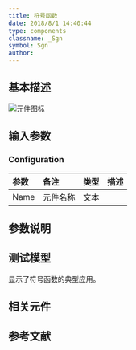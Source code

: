 ```yaml
---
title: 符号函数
date: 2018/8/1 14:40:44
type: components
classname: _Sgn
symbol: Sgn
author: 
---
```

## <span id="comp_desc">基本描述</span>
![元件图标]()

## <span id="comp_params">输入参数</span>
### <span id="comp_params_group_Configuration">Configuration</span>
| 参数 | 备注 | 类型 | 描述 |
| :--- | :--- | :--: | :--- |
| <span id="comp_params_param_Name">Name</span> | 元件名称 | 文本 |  |

[Name]: #comp_params_param_Name "Name"


## <span id="comp_remarks">参数说明</span>


## <span id="comp_example">测试模型</span>
[<test name>](<test link>)显示了符号函数的典型应用。

## <span id="comp_seealso">相关元件</span>

## <span id="comp_ref">参考文献</span>



